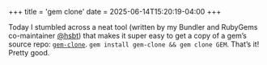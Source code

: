 +++
title = 'gem clone'
date = 2025-06-14T15:20:19-04:00
+++

Today I stumbled across a neat tool (written by my Bundler and RubyGems co-maintainer [@hsbt](https://github.com/hsbt)) that makes it super easy to get a copy of a gem’s source repo: [`gem-clone`](https://github.com/hsbt/gem-clone). `gem install gem-clone && gem clone GEM`. That’s it! Pretty good.
